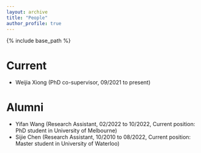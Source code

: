 ```yaml
---
layout: archive
title: "People"
author_profile: true
---
```


{% include base_path %}

Current
======
* Weijia Xiong (PhD co-supervisor, 09/2021 to present)

Alumni
======
* Yifan Wang (Research Assistant, 02/2022 to 10/2022, Current position: PhD student in University of Melbourne)
* Sijie Chen (Research Assistant, 10/2010 to 08/2022, Current position: Master student in University of Waterloo)
  

